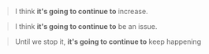 > I think __it's going to continue to__ increase.

> I think __it's going to continue to__ be an issue.

> Until we stop it, __it's going to continue to__ keep happening
